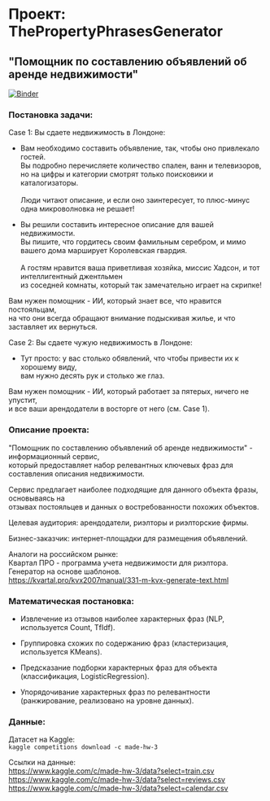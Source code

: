# Проект: ThePropertyPhrasesGenerator
## "Помощник по составлению объявлений об аренде недвижимости" 
[![Binder](https://mybinder.org/badge_logo.svg)](https://mybinder.org/v2/gh/cherninkiy/made-ml-hw4/main?filepath=demo%2F05_simple_demonstration.ipynb)

### Постановка задачи:

Case 1: Вы сдаете недвижимость в Лондоне:

* Вам необходимо составить объявление, так, чтобы оно привлекало гостей. \
Вы подробно перечисляете количество спален, ванн и телевизоров, \
но на цифры и категории смотрят только поисковики и каталогизаторы. \
 \
Люди читают описание, и если оно заинтересует, то плюс-минус одна микроволновка не решает!

* Вы решили составить интересное описание для вашей недвижимости. \
Вы пишите, что гордитесь своим фамильным серебром, и мимо вашего дома марширует Королевская гвардия. \
 \
А гостям нравится ваша приветливая хозяйка, миссис Хадсон, и тот интеллигентный джентльмен \
из соседней комнаты, который так замечательно играет на скрипке!

Вам нужен помощник - ИИ, который знает все, что нравится постояльцам, \
на что они всегда обращают внимание подыскивая жилье, и что заставляет их вернуться.

Case 2: Вы сдаете чужую недвижимость в Лондоне:

* Тут просто: у вас столько обявлений, что чтобы привести их к хорошему виду, \
вам нужно десять рук и столько же глаз.

Вам нужен помощник - ИИ, который работает за пятерых, ничего не упустит, \
и все ваши арендодатели в восторге от него (см. Case 1).

### Описание проекта:

"Помощник по составлению объявлений об аренде недвижимости" - информационный сервис, \
который предоставляет набор релевантных ключевых фраз для составления описания недвижимости.

Сервис предлагает наиболее подходящие для данного объекта фразы, основываясь на \
отзывах постояльцев и данных о востребованности похожих объектов.

Целевая аудитория: арендодатели, риэлторы и риэлторские фирмы.

Бизнес-заказчик: интернет-площадки для размещения объявлений.

Аналоги на российском рынке: \
Квартал ПРО - программа учета недвижимости для риэлтора. \
Генератор на основе шаблонов. \
https://kvartal.pro/kvx2007manual/331-m-kvx-generate-text.html

### Математическая постановка:

* Извлечение из отзывов наиболее характерных фраз (NLP, используется Count, TfIdf).

* Группировка схожих по содержанию фраз (кластеризация, используется KMeans).

* Предсказание подборки характерных фраз для объекта (классификация, LogisticRegression).

* Упорядочивание характерных фраз по релевантности (ранжирование, реализовано на уровне данных).

### Данные:

Датасет на Kaggle: \
```kaggle competitions download -c made-hw-3```

Ссылки на данные: \
https://www.kaggle.com/c/made-hw-3/data?select=train.csv \
https://www.kaggle.com/c/made-hw-3/data?select=reviews.csv \
https://www.kaggle.com/c/made-hw-3/data?select=calendar.csv

